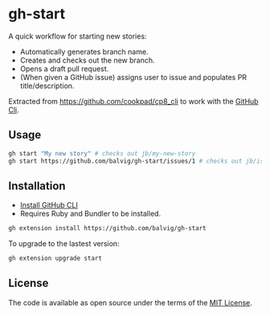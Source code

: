 # gh-start

A quick workflow for starting new stories:

- Automatically generates branch name.
- Creates and checks out the new branch.
- Opens a draft pull request.
- (When given a GitHub issue) assigns user to issue and populates PR title/description.

Extracted from https://github.com/cookpad/cp8_cli to work with the
[GitHub Cli](https://github.com/cli/cli).

## Usage

```bash
gh start "My new story" # checks out jb/my-new-story
gh start https://github.com/balvig/gh-start/issues/1 # checks out jb/issue-title
```

## Installation

- [Install GitHub CLI](https://github.com/cli/cli#installation)
- Requires Ruby and Bundler to be installed.

```bash
gh extension install https://github.com/balvig/gh-start
```

To upgrade to the lastest version:

```bash
gh extension upgrade start
```

## License

The code is available as open source under the terms of the [MIT
License](http://opensource.org/licenses/MIT).
